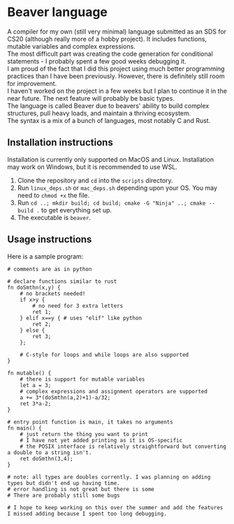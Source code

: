 # Beaver language
A compiler for my own (still very minimal) language submitted as an SDS for CS20 (although really more of a hobby project). It includes functions, mutable variables and complex expressions. \
The most difficult part was creating the code generation for conditional statements - I probably spent a few good weeks debugging it. \
I am proud of the fact that I did this project using much better programming practices than I have been previously. However, there is definitely still room for improvement. \
I haven't worked on the project in a few weeks but I plan to continue it in the near future. The next feature will probably be basic types. \
The language is called Beaver due to beavers' ability to build complex structures, pull heavy loads, and maintain a thriving ecosystem. \
The syntax is a mix of a bunch of languages, most notably C and Rust.

## Installation instructions
Installation is currently only supported on MacOS and Linux. Installation may work on Windows, but it is recommended to use WSL.
1. Clone the repository and ``cd`` into the ``scripts`` directory.
2. Run ``linux_deps.sh`` or ``mac_deps.sh`` depending upon your OS. You may need to ``chmod +x`` the file.
3. Run ``cd ..; mkdir build; cd build; cmake -G "Ninja" ..; cmake --build .`` to get everything set up.
4. The executable is ``beaver``.

## Usage instructions
Here is a sample program:
```
# comments are as in python

# declare functions similar to rust
fn doSmthn(x,y) {
    # no brackets needed!
    if x>y {
        # no need for 3 extra letters
        ret 1;
    } elif x==y { # uses "elif" like python
        ret 2;
    } else {
        ret 3;
    };

    # C-style for loops and while loops are also supported
}

fn mutable() {
    # there is support for mutable variables
    let a = 3;
    # complex expressions and assignment operators are supported
    a += 3*(doSmthn(a,2)+1)-a/32;
    ret 3*a-2;
}

# entry point function is main, it takes no arguments
fn main() {
    # just return the thing you want to print
    # I have not yet added printing as it is OS-specific
    # the POSIX interface is relatively straightforward but converting a double to a string isn't.
    ret doSmthn(3,4);
}

# note: all types are doubles currently. I was planning on adding types but didn't end up having time.
# error handling is not great but there is some
# There are probably still some bugs

# I hope to keep working on this over the summer and add the features I missed adding because I spent too long debugging.
```
